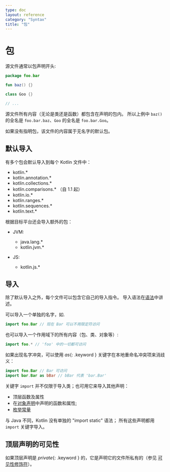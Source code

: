 ```yaml
---
type: doc
layout: reference
category: "Syntax"
title: "包"
---
```


# 包

源文件通常以包声明开头:

``` kotlin
package foo.bar

fun baz() {}

class Goo {}

// ...
```

源文件所有内容（无论是类还是函数）都包含在声明的包内。
所以上例中 `baz()` 的全名是 `foo.bar.baz`、`Goo` 的全名是 `foo.bar.Goo`。

如果没有指明包，该文件的内容属于无名字的默认包。

## 默认导入

有多个包会默认导入到每个 Kotlin 文件中：

- kotlin.*
- kotlin.annotation.*
- kotlin.collections.*
- kotlin.comparisons.*  （自 1.1 起）
- kotlin.io.*
- kotlin.ranges.*
- kotlin.sequences.*
- kotlin.text.*

根据目标平台还会导入额外的包：

- JVM:
  - java.lang.*
  - kotlin.jvm.*

- JS:    
  - kotlin.js.*

## 导入

除了默认导入之外，每个文件可以包含它自己的导入指令。
导入语法在[语法](grammar.html#import)中讲述。

可以导入一个单独的名字，如.

``` kotlin
import foo.Bar // 现在 Bar 可以不用限定符访问
```

也可以导入一个作用域下的所有内容（包、类、对象等）:

``` kotlin
import foo.* // 'foo' 中的一切都可访问
```

如果出现名字冲突，可以使用 *as*{: .keyword } 关键字在本地重命名冲突项来消歧义：

``` kotlin
import foo.Bar // Bar 可访问
import bar.Bar as bBar // bBar 代表 'bar.Bar'
```

关键字 `import` 并不仅限于导入类；也可用它来导入其他声明：

  * 顶层函数及属性
  * 在[对象声明](object-declarations.html#对象声明)中声明的函数和属性;
  * [枚举常量](enum-classes.html)

与 Java 不同，Kotlin 没有单独的 "import static" 语法； 所有这些声明都用 `import` 关键字导入。

## 顶层声明的可见性

如果顶层声明是 *private*{: .keyword } 的，它是声明它的文件所私有的（参见 [可见性修饰符](visibility-modifiers.html)）。
